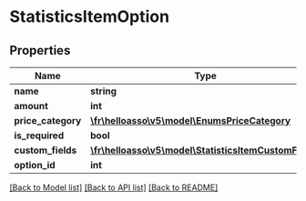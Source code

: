 # StatisticsItemOption

## Properties
Name | Type | Description | Notes
------------ | ------------- | ------------- | -------------
**name** | **string** |  | [optional] 
**amount** | **int** |  | [optional] 
**price_category** | [**\fr\helloasso\v5\model\EnumsPriceCategory**](EnumsPriceCategory.md) |  | [optional] 
**is_required** | **bool** |  | [optional] 
**custom_fields** | [**\fr\helloasso\v5\model\StatisticsItemCustomField[]**](StatisticsItemCustomField.md) |  | [optional] 
**option_id** | **int** |  | [optional] 

[[Back to Model list]](../README.md#documentation-for-models) [[Back to API list]](../README.md#documentation-for-api-endpoints) [[Back to README]](../README.md)



